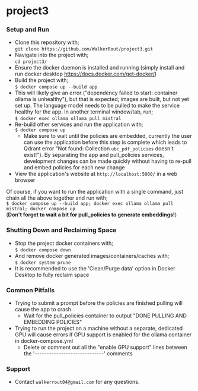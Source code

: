 # project3
### Setup and Run
- Clone this repository with; \
  `git clone https://github.com/WalkerRout/project3.git`
- Navigate into the project with; \
  `cd project3/`
- Ensure the docker daemon is installed and running (simply install and run docker desktop https://docs.docker.com/get-docker/)
- Build the project with; \
  `$ docker compose up --build app`
- This will likely give an error ("dependency failed to start: container ollama is unhealthy"), but that is expected; images are built, but not yet set up. The language model needs to be pulled to make the service healthy for the app. In another terminal window/tab, run; \
  `$ docker exec ollama ollama pull mistral`
- Re-build other services and run the application with; \
  `$ docker compose up`
  - Make sure to wait until the policies are embedded, currently the user can use the application before this step is complete which leads to Qdrant error "Not found: Collection `ubc_pdf_policies` doesn't exist!"}. By separating the app and pull_policies services, development changes can be made quickly without having to re-pull and embed policies for each new change
- View the application's website at `http://localhost:5000/` in a web browser

Of course, if you want to run the application with a single command, just chain all the above together and run with; \
  `$ docker compose up --build app; docker exec ollama ollama pull mistral; docker compose up` \
(**Don't forget to wait a bit for pull_policies to generate embeddings!**)

### Shutting Down and Reclaiming Space
- Stop the project docker containers with; \
  `$ docker compose down`
- And remove docker generated images/containers/caches with; \
  `$ docker system prune`
- It is recommended to use the 'Clean/Purge data' option in Docker Desktop to fully reclaim space

### Common Pitfalls
- Trying to submit a prompt before the policies are finished pulling will cause the app to crash
  - Wait for the pull_policies container to output "DONE PULLING AND EMBEDDING POLICIES"
- Trying to run the project on a machine without a separate, dedicated GPU will cause errors if GPU support is enabled for the ollama container in docker-compose.yml
  - Delete or comment out all the "enable GPU support" lines between the '-----------------------------' comments

### Support
- Contact `walkerrout04@gmail.com` for any questions.